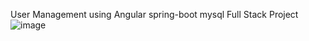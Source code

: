 User Management using Angular spring-boot mysql Full Stack Project
![image](https://github.com/chouichi-houda/AppTest/assets/79281189/75e3d111-9c53-4938-813b-8472a58c29f4)

